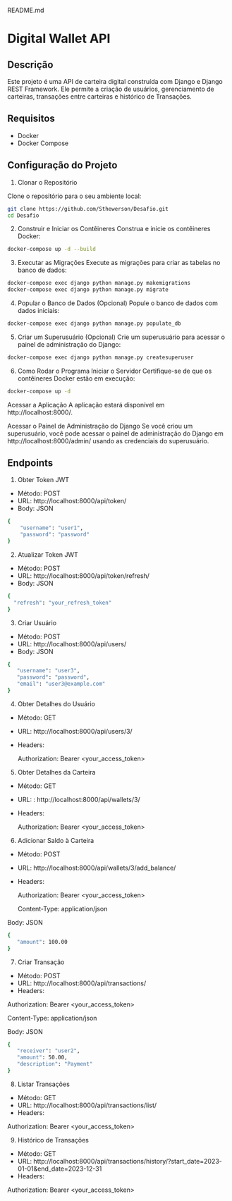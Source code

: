 README.md

# Digital Wallet API

## Descrição

Este projeto é uma API de carteira digital construída com Django e Django REST Framework. Ele permite a criação de usuários, gerenciamento de carteiras, transações entre carteiras e histórico de Transações. 

## Requisitos

- Docker
- Docker Compose

## Configuração do Projeto

1. Clonar o Repositório

Clone o repositório para o seu ambiente local:

```bash
git clone https://github.com/Sthewerson/Desafio.git
cd Desafio
 ```
2. Construir e Iniciar os Contêineres
Construa e inicie os contêineres Docker:
  ```bash
docker-compose up -d --build    
```

3. Executar as Migrações
Execute as migrações para criar as tabelas no banco de dados:
 ```bash
docker-compose exec django python manage.py makemigrations
docker-compose exec django python manage.py migrate     
```
4. Popular o Banco de Dados (Opcional)
Popule o banco de dados com dados iniciais:
 ```bash
 docker-compose exec django python manage.py populate_db     
```
5. Criar um Superusuário (Opcional)
Crie um superusuário para acessar o painel de administração do Django:
 ```bash
docker-compose exec django python manage.py createsuperuser      
```
6. Como Rodar o Programa
Iniciar o Servidor
Certifique-se de que os contêineres Docker estão em execução:
 ```bash
docker-compose up -d        
```
Acessar a Aplicação
A aplicação estará disponível em http://localhost:8000/.

Acessar o Painel de Administração do Django
Se você criou um superusuário, você pode acessar o painel de administração do Django em http://localhost:8000/admin/ usando as credenciais do superusuário.


## Endpoints

1. Obter Token JWT
- Método: POST
- URL: http://localhost:8000/api/token/
- Body: JSON
```bash
{
    "username": "user1",
    "password": "password"
}
```
2. Atualizar Token JWT
- Método: POST
- URL: http://localhost:8000/api/token/refresh/
- Body: JSON
```bash
{
  "refresh": "your_refresh_token"
}
```

3. Criar Usuário

- Método: POST
- URL: http://localhost:8000/api/users/
- Body: JSON
 ```bash
 {
    "username": "user3",
    "password": "password",
    "email": "user3@example.com"
}       
 ```

4. Obter Detalhes do Usuário

- Método: GET
- URL: http://localhost:8000/api/users/3/
- Headers:
  
  Authorization: Bearer <your_access_token>

5. Obter Detalhes da Carteira

- Método: GET
- URL: : http://localhost:8000/api/wallets/3/
- Headers:
  
  Authorization: Bearer <your_access_token>

6. Adicionar Saldo à Carteira

- Método: POST
- URL: http://localhost:8000/api/wallets/3/add_balance/
- Headers:
  
  Authorization: Bearer <your_access_token>
  
  Content-Type: application/json
  
Body: JSON

 ```bash
 {
    "amount": 100.00
}
```
7. Criar Transação

- Método: POST
- URL: http://localhost:8000/api/transactions/
- Headers:

 Authorization: Bearer <your_access_token>
 
 Content-Type: application/json
 
Body: JSON
 ```bash
 {
    "receiver": "user2",
    "amount": 50.00,
    "description": "Payment"
}
```
8. Listar Transações

- Método: GET
- URL: http://localhost:8000/api/transactions/list/
- Headers:

Authorization: Bearer <your_access_token>

9. Histórico de Transações

- Método: GET
- URL: http://localhost:8000/api/transactions/history/?start_date=2023-01-01&end_date=2023-12-31
- Headers:

Authorization: Bearer <your_access_token>
